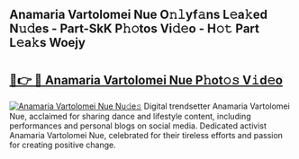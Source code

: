 ## Anamaria Vartolomei Nue O𝚗𝚕yf𝚊ns L𝚎a𝚔ed N𝚞𝚍es - Part-SkK P𝚑𝚘tos Vi𝚍𝚎o - H𝚘𝚝 Part L𝚎a𝚔s Woejy

# <h2><a href="http://kfczaa.oniu.top/?m=Anamaria+Vartolomei+Nue">🔗👉 🔴 Anamaria Vartolomei Nue P𝚑ot𝚘𝚜 V𝚒d𝚎o</a></h2>

[![Anamaria Vartolomei Nue Nu𝚍e𝚜](https://i.imgur.com/0qMVB7G.gif)](http://kfczaa.oniu.top/?m=Anamaria+Vartolomei+Nue)
Digital trendsetter Anamaria Vartolomei Nue, acclaimed for sharing dance and lifestyle content, including performances and personal blogs on social media. Dedicated activist Anamaria Vartolomei Nue, celebrated for their tireless efforts and passion for creating positive change.  
